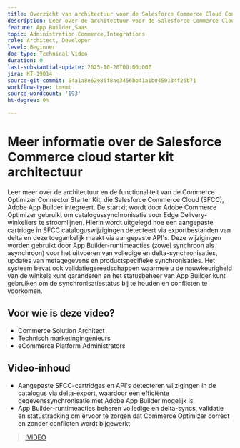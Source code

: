 ```yaml
---
title: Overzicht van architectuur voor de Salesforce Commerce Cloud Connector-app
description: Leer over de architectuur voor de Salesforce Commerce Cloud met Adobe Commerce Optimizer.
feature: App Builder,Saas
topic: Administration,Commerce,Integrations
role: Architect, Developer
level: Beginner
doc-type: Technical Video
duration: 0
last-substantial-update: 2025-10-20T00:00:00Z
jira: KT-19014
source-git-commit: 54a1a8e62e86f8ae3456bb41a1b0450134f26b71
workflow-type: tm+mt
source-wordcount: '193'
ht-degree: 0%

---
```



# Meer informatie over de Salesforce Commerce cloud starter kit architectuur

Leer meer over de architectuur en de functionaliteit van de Commerce Optimizer Connector Starter Kit, die Salesforce Commerce Cloud (SFCC), Adobe App Builder integreert. De startkit wordt door Adobe Commerce Optimizer gebruikt om catalogussynchronisatie voor Edge Delivery-winkeliers te stroomlijnen. Hierin wordt uitgelegd hoe een aangepaste cartridge in SFCC cataloguswijzigingen detecteert via exportbestanden van delta en deze toegankelijk maakt via aangepaste API&#39;s. Deze wijzigingen worden gebruikt door App Builder-runtimeacties (zowel synchroon als asynchroon) voor het uitvoeren van volledige en delta-synchronisaties, updates van metagegevens en productspecifieke synchronisaties. Het systeem bevat ook validatiegereedschappen waarmee u de nauwkeurigheid van de winkels kunt garanderen en het statusbeheer van App Builder kunt gebruiken om de synchronisatiestatus bij te houden en conflicten te voorkomen.

## Voor wie is deze video?

* Commerce Solution Architect
* Technisch marketingingenieurs
* eCommerce Platform Administrators

## Video-inhoud

* Aangepaste SFCC-cartridges en API&#39;s detecteren wijzigingen in de catalogus via delta-export, waardoor een efficiënte gegevenssynchronisatie met Adobe App Builder mogelijk is.
* App Builder-runtimeacties beheren volledige en delta-syncs, validatie en statustracking om ervoor te zorgen dat Commerce Optimizer correct en zonder conflicten wordt bijgewerkt.

>[!VIDEO](https://video.tv.adobe.com/v/3476057?captions=dut&learn=on)
